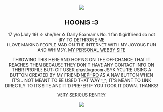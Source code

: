 <p align="center">
  <img src="https://file.garden/ZRW6HfKULjLI59VJ/CapriCheer.png">
</p>
  <strong><h2 align="center">HOONIS :3</h2></strong>
  <p align="center">
   17 y/o (July 19) ☆ she/her ☆ Darly Boxman's No. 1 fan & girlfriend do not tRY TO DETHRONE ME
  <br>
  I LOVE MAKING PEOPLE MAD ON THE INTERNET WITH MY JOYOUS FUN AND WHIMSY. <a href="https://confettiguts.gay/">MY PERSONAL WEBBY SITE</a>
</p>
<p align="center">
  THROWING THIS HERE AND HOPING ON THE OFFCHANCE THAT IT REACHES THEM BECAUSE THEY DON'T HAVE ANY CONTACT INFO ON THEIR PROFILE BUT: GIT USER ghastlygroom JSYK YOU'RE USING A BUTTON CREATED BY MY FRIEND <a href="https://feelingmachine.moe/">NEPHRO</a> AS A NAV BUTTON WHEN IT'S... NOT MEANT TO BE USED THAT WAY ^_^; IT'S MEANT TO LINK DIRECTLY TO ITS SITE AND IT'D PREFER IF YOU TOOK IT DOWN. THANKS!
</p>
<p align="center">
  <a href="https://rentry.co/thedrunkenclam" target="_blank">VERY SERIOUS RENTRY</a>
</p>
<p align="center">
  <img src="https://file.garden/ZRW6HfKULjLI59VJ/IMG_5690.jpg">
</p>
